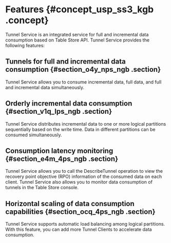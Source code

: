 # Features {#concept_usp_ss3_kgb .concept}

Tunnel Service is an integrated service for full and incremental data consumption based on Table Store API. Tunnel Service provides the following features:

## Tunnels for full and incremental data consumption {#section_o4y_nps_ngb .section}

Tunnel Service allows you to consume incremental data, full data, and full and incremental data simultaneously.

## Orderly incremental data consumption {#section_v1q_lps_ngb .section}

Tunnel Service distributes incremental data to one or more logical partitions sequentially based on the write time. Data in different partitions can be consumed simultaneously.

## Consumption latency monitoring {#section_e4m_4ps_ngb .section}

Tunnel Service allows you to call the DescribeTunnel operation to view the recovery point objective \(RPO\) information of the consumed data on each client. Tunnel Service also allows you to monitor data consumption of tunnels in the Table Store console.

## Horizontal scaling of data consumption capabilities {#section_ocq_4ps_ngb .section}

Tunnel Service supports automatic load balancing among logical partitions. With this feature, you can add more Tunnel Clients to accelerate data consumption.

